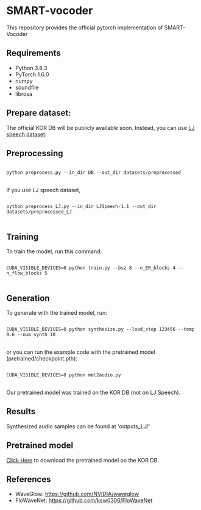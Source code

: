 # SMART-vocoder
This repository provides the official pytorch implementation of SMART-Vocoder

## Requirements
- Python 3.8.3
- PyTorch 1.6.0
- numpy
- soundfile
- librosa

## Prepare dataset:
The official KOR DB will be publicly available soon.
Instead, you can use [LJ speech dataset](https://keithito.com/LJ-Speech-Dataset/).


## Preprocessing
<pre>
<code>
python preprocess.py --in_dir DB --out_dir datasets/preprocessed
</code>
</pre>

If you use LJ speech dataset, 

<pre>
<code>
python preprocess_LJ.py --in_dir LJSpeech-1.1 --out_dir datasets/preprocessed_LJ
</code>
</pre>


## Training
To train the model, run this command:
<pre>
<code>
CUDA_VISIBLE_DEVICES=0 python train.py --bsz 8 --n_ER_blocks 4 --n_flow_blocks 5
</code>
</pre>

## Generation
To generate with the trained model, run:
<pre>
<code>
CUDA_VISIBLE_DEVICES=0 python synthesize.py --load_step 123456 --temp 0.6 --num_synth 10
</code>
</pre>

or you can run the example code with the pretrained model (pretrained/checkpoint.pth):
<pre>
<code>
CUDA_VISIBLE_DEVICES=0 python mel2audio.py
</code>
</pre>

Our pretrained model was trained on the KOR DB (not on LJ Speech).

## Results
Synthesized audio samples can be found at 'outputs_LJ/'

## Pretrained model

[Click Here](https://drive.google.com/file/d/1rqjAjRBtje5ZHhgl6OvKdvw0pGODaNrh/view?usp=sharing) to download the pretrained model on the KOR DB. 

## References
- WaveGlow: https://github.com/NVIDIA/waveglow
- FloWaveNet: https://github.com/ksw0306/FloWaveNet
